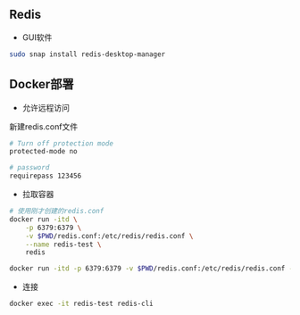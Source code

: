 <!--
 * @Description: 
 * @Version: 1.0
 * @Author: DaLao
 * @Email: dalao_li@163.com
 * @Date: 2021-02-04 23:46:06
 * @LastEditors: DaLao
 * @LastEditTime: 2022-01-06 00:48:20
-->

## Redis

- GUI软件
```sh
sudo snap install redis-desktop-manager
```

## Docker部署

- 允许远程访问

新建redis.conf文件

```sh
# Turn off protection mode 
protected-mode no  

# password
requirepass 123456   
```

- 拉取容器

```sh
# 使用刚才创建的redis.conf
docker run -itd \
    -p 6379:6379 \
    -v $PWD/redis.conf:/etc/redis/redis.conf \
    --name redis-test \
    redis 
```

```sh
docker run -itd -p 6379:6379 -v $PWD/redis.conf:/etc/redis/redis.conf --name redis-server redis 
```

- 连接

```sh
docker exec -it redis-test redis-cli
```